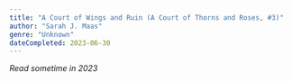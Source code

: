 ```yaml
---
title: "A Court of Wings and Ruin (A Court of Thorns and Roses, #3)"
author: "Sarah J. Maas"
genre: "Unknown"
dateCompleted: 2023-06-30
---
```


*Read sometime in 2023*

